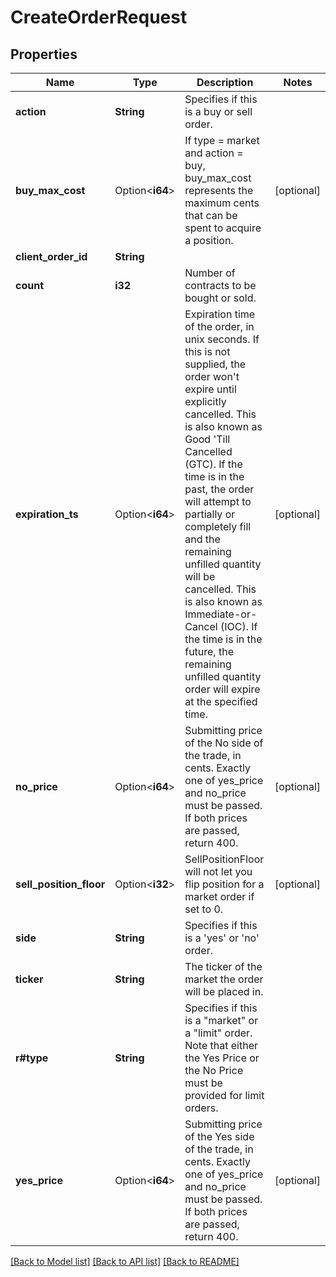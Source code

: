 # CreateOrderRequest

## Properties

Name | Type | Description | Notes
------------ | ------------- | ------------- | -------------
**action** | **String** | Specifies if this is a buy or sell order. | 
**buy_max_cost** | Option<**i64**> | If type = market and action = buy, buy_max_cost represents the maximum cents that can be spent to acquire a position. | [optional]
**client_order_id** | **String** |  | 
**count** | **i32** | Number of contracts to be bought or sold. | 
**expiration_ts** | Option<**i64**> | Expiration time of the order, in unix seconds.  If this is not supplied, the order won't expire until explicitly cancelled. This is also known as Good 'Till Cancelled (GTC).  If the time is in the past, the order will attempt to partially or completely fill and the remaining unfilled quantity will be cancelled. This is also known as Immediate-or-Cancel (IOC).  If the time is in the future, the remaining unfilled quantity order will expire at the specified time. | [optional]
**no_price** | Option<**i64**> | Submitting price of the No side of the trade, in cents. Exactly one of yes_price and no_price must be passed. If both prices are passed, return 400. | [optional]
**sell_position_floor** | Option<**i32**> | SellPositionFloor will not let you flip position for a market order if set to 0. | [optional]
**side** | **String** | Specifies if this is a 'yes' or 'no' order. | 
**ticker** | **String** | The ticker of the market the order will be placed in. | 
**r#type** | **String** | Specifies if this is a \"market\" or a \"limit\" order. Note that either the Yes Price or the No Price must be provided for limit orders. | 
**yes_price** | Option<**i64**> | Submitting price of the Yes side of the trade, in cents. Exactly one of yes_price and no_price must be passed. If both prices are passed, return 400. | [optional]

[[Back to Model list]](../README.md#documentation-for-models) [[Back to API list]](../README.md#documentation-for-api-endpoints) [[Back to README]](../README.md)


